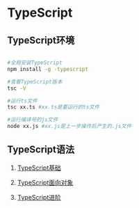 # TypeScript

## TypeScript环境

```bash

#全局安装TypeScript
npm install -g -typescript

#查看TypeScript版本
tsc -V

#运行ts文件
tsc xx.ts #xx.ts是要运行的ts文件

#运行编译号的js文件
node xx.js #xx.js是上一步操作后产生的.js文件

```

## TypeScript语法

1. [TypeScript基础](./doc/TypeScript基础.md)

2. [TypeScript面向对象](./doc/TypeScript面向对象.md)

3. [TypeScript进阶](./doc/TypeCsript进阶.md)
